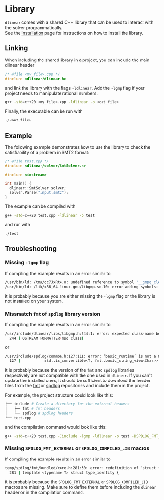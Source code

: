 # Library

`dlinear` comes with a shared C++ library that can be used to interact with the solver programmatically.  
See the [Installation](./Installation.md) page for instructions on how to install the library.

## Linking

When including the shared library in a project, you can include the main dlinear header

```cpp
/* @file <my_file>.cpp */
#include <dlinear/dlinear.h>
```

and link the library with the flags `-ldlinear`. Add the `-lgmp` flag if your project needs to manipulate rational numbers.

```bash
g++ -std=c++20 <my_file>.cpp -ldlinear -o <out_file>
```

Finally, the executable can be run with

```bash
./<out_file>
```

## Example

The following example demonstrates how to use the library to check the satisfiability of a problem in SMT2 format:

```cpp
/* @file test.cpp */
#include <dlinear/solver/SmtSolver.h>

#include <iostream>

int main() {
  dlinear::SmtSolver solver;
  solver.Parse("input.smt2");
}
```

The example can be compiled with

```bash
g++ -std=c++20 test.cpp -ldlinear -o test
```

and run with

```bash
./test
```

## Troubleshooting

### Missing `-lgmp` flag

If compiling the example results in an error similar to

```bash
/usr/bin/ld: /tmp/cc7JxRt4.o: undefined reference to symbol '__gmpq_clear'
/usr/bin/ld: /lib/x86_64-linux-gnu/libgmp.so.10: error adding symbols: DSO missing from command line
```

it is probably because you are either missing the `-lgmp` flag or the library is not installed on your system.

### Missmatch `fmt` of `spdlog` library version

If compiling the example results in an error similar to

```bash
/usr/include/dlinear/libs/libgmp.h:244:1: error: expected class-name before ‘{’ token
  244 | OSTREAM_FORMATTER(mpq_class)
```

or

```bash
/usr/include/spdlog/common.h:127:111: error: ‘basic_runtime’ is not a member of ‘fmt’
  127 |           std::is_convertible<T, fmt::basic_string_view<Char>>::value || std::is_same<remove_cvref_t<T>, fmt::basic_runtime<Char>>::value>
```

it is probably because the version of the `fmt` and `spdlog` libraries respectively are not compatible with the one used in `dlinear`.
If you can't update the installed ones, it should be sufficient to download the header files from the [fmt](http://github.com/fmtlib/fmt) or [spdlog](https://github.com/gabime/spdlog) repositories and include them in the project.

For example, the project structure could look like this:

```bash
├── include # Create a directory for the external headers
│   ├── fmt # fmt headers
│   └── spdlog # spdlog headers
└── test.cpp
```

and the compilation command would look like this:

```bash
g++ -std=c++20 test.cpp -Iinclude -lgmp -ldlinear -o test -DSPDLOG_FMT_EXTERNAL -DSPDLOG_COMPILED_LIB
```

### Missing `SPDLOG_FMT_EXTERNAL` or `SPDLOG_COMPILED_LIB` macros

If compiling the example results in an error similar to

```bash
temp/spdlog/fmt/bundled/core.h:281:30: error: redefinition of ‘struct fmt::v10::type_identity<T>’
  281 | template <typename T> struct type_identity {
```

it is probably because the `SPDLOG_FMT_EXTERNAL` or `SPDLOG_COMPILED_LIB` macros are missing.
Make sure to define them before including the `dlinear` header or in the compilation command.
